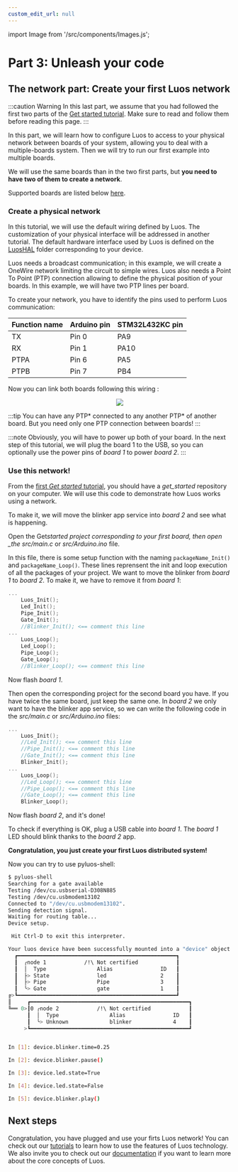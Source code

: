 ```yaml
---
custom_edit_url: null
---
```


import Image from '/src/components/Images.js';

# Part 3: Unleash your code

## The network part: Create your first Luos network

:::caution Warning
In this last part, we assume that you had followed the first two parts of the [Get started tutorial](/get-started/get-started). Make sure to read and follow them before reading this page.
:::

In this part, we will learn how to configure Luos to access to your physical network between boards of your system, allowing you to deal with a multiple-boards system. Then we will try to run our first example into multiple boards.

We will use the same boards than in the two first parts, but **you need to have two of them to create a network**.

Supported boards are listed below [here](/get-started/get-started1#setup-development-environment).

### Create a physical network

In this tutorial, we will use the default wiring defined by Luos. The customization of your physical interface will be addressed in another tutorial.
The default hardware interface used by Luos is defined on the [LuosHAL](https://github.com/Luos-io/LuosHAL) folder corresponding to your device.

Luos needs a broadcast communication; in this example, we will create a OneWire network limiting the circuit to simple wires.
Luos also needs a Point To Point (PTP) connection allowing to define the physical position of your boards. In this example, we will have two PTP lines per board.

To create your network, you have to identify the pins used to perform Luos communication:

| Function name | Arduino pin | STM32L432KC pin |
| ------------- | ----------- | --------------- |
| TX            | Pin 0       | PA9             |
| RX            | Pin 1       | PA10            |
| PTPA          | Pin 6       | PA5             |
| PTPB          | Pin 7       | PB4             |

Now you can link both boards following this wiring :

<p align="center">
  <Image src="/img/Get_started_board_connection_black.png" darkSrc="/img/Get_started_board_connection_white.png"/>
</p>

:::tip
You can have any PTP* connected to any another PTP* of another board. But you need only one PTP connection between boards!
:::

:::note
Obviously, you will have to power up both of your board. In the next step of this tutorial, we will plug the board 1 to the USB, so you can optionally use the power pins of _board 1_ to power _board 2_.
:::

### Use this network!

From the [first _Get started_ tutorial](/get-started/get-started), you should have a _get_started_ repository on your computer. We will use this code to demonstrate how Luos works using a network.

To make it, we will move the blinker app service into _board 2_ and see what is happening.

Open the Get*started project corresponding to your first board, then open \_the src/main.c* or _src/Arduino.ino_ file.

In this file, there is some setup function with the naming `packageName_Init()` and `packageName_Loop()`. These lines reprensent the init and loop execution of all the packages of your project.
We want to move the blinker from _board 1_ to _board 2_. To make it, we have to remove it from _board 1_:

```c
...
    Luos_Init();
    Led_Init();
    Pipe_Init();
    Gate_Init();
    //Blinker_Init(); <== comment this line
...
    Luos_Loop();
    Led_Loop();
    Pipe_Loop();
    Gate_Loop();
    //Blinker_Loop(); <== comment this line
```

Now flash _board 1_.

Then open the corresponding project for the second board you have. If you have twice the same board, just keep the same one.
In _board 2_ we only want to have the blinker app service, so we can write the following code in the _src/main.c_ or _src/Arduino.ino_ files:

```c
...
    Luos_Init();
    //Led_Init(); <== comment this line
    //Pipe_Init(); <== comment this line
    //Gate_Init(); <== comment this line
    Blinker_Init();
...
    Luos_Loop();
    //Led_Loop(); <== comment this line
    //Pipe_Loop(); <== comment this line
    //Gate_Loop(); <== comment this line
    Blinker_Loop();
```

Now flash _board 2_, and it's done!

To check if everything is OK, plug a USB cable into _board 1_. The _board 1_ LED should blink thanks to the _board 2_ app.

**Congratulation, you just create your first Luos distributed system!**

Now you can try to use pyluos-shell:

```bash
$ pyluos-shell
Searching for a gate available
Testing /dev/cu.usbserial-D308N885
Testing /dev/cu.usbmodem13102
Connected to "/dev/cu.usbmodem13102".
Sending detection signal.
Waiting for routing table...
Device setup.

 Hit Ctrl-D to exit this interpreter.

Your luos device have been successfully mounted into a "device" object:
  ┏━━━━━━━━━━━━━━━━━━━━━━━━━━━━━━━━━━━━━━━━━━━━━━━━━━┓
  ┃  ╭node 1            /!\ Not certified            ┃
  ┃  │  Type                Alias               ID   ┃
  ┃  ├> State               led                 2    ┃
  ┃  ├> Pipe                Pipe                3    ┃
  ┃  ╰> Gate                gate                1    ┃
╔>┗━━━━━━━━━━━━━━━━━━━━━━━━━━━━━━━━━━━━━━━━━━━━━━━━━━┛
║     ┏━━━━━━━━━━━━━━━━━━━━━━━━━━━━━━━━━━━━━━━━━━━━━━━━━━┓
╚══ 0>┃0 ╭node 2            /!\ Not certified            ┃
      ┃  │  Type                Alias               ID   ┃
      ┃  ╰> Unknown             blinker             4    ┃
     >┗━━━━━━━━━━━━━━━━━━━━━━━━━━━━━━━━━━━━━━━━━━━━━━━━━━┛


In [1]: device.blinker.time=0.25

In [2]: device.blinker.pause()

In [3]: device.led.state=True

In [4]: device.led.state=False

In [5]: device.blinker.play()

```

## Next steps

Congratulation, you have plugged and use your firts Luos network! You can check out our [tutorials](/tutorials/tutorials) to learn how to use the features of Luos technology. We also invite you to check out our [documentation](/docs/luos-technology/luos_tech) if you want to learn more about the core concepts of Luos.

